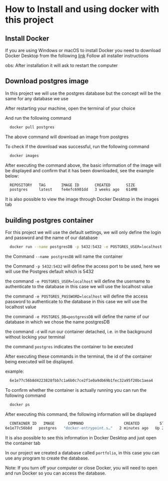 # How to Install and using docker with this project

## Install Docker 

If you are using Windows or macOS to install Docker you need to download Docker Desktop from the following [link](https://docs.docker.com/desktop/setup/install/windows-install/)
Follow all installer instructions

obs: After installation it will ask to restart the computer

## Download postgres image

In this project we will use the postgres database but the concept will be the same for any database we use

After restarting your machine, open the terminal of your choice

And run the following command

```sh
  docker pull postgres 
```

The above command will download an image from postgres

To check if the download was successful, run the following command

```sh
  docker images 
```

After executing the command above, the basic information of the image will be displayed and confirm that it has been downloaded, see the example below:

```sh
  REPOSITORY   TAG       IMAGE ID       CREATED       SIZE
  postgres     latest    fe4efc6901dd   3 weeks ago   614MB 
```

It is also possible to view the image through Docker Desktop in the images tab

## building postgres container

For this project we will use the default settings, we will only define the login and password and the name of our database

```sh
  docker run --name postgresDB -p 5432:5432 -e POSTGRES_USER=localhost -e POSTGRES_PASSWORD=localhost -e POSTGRES_DB=postgressDB -d postgres 
```

the Command `--name postgresDB` will name the container

the Command `-p 5432:5432`  will define the access port to be used, here we will use the Postgres default which is 5432

the command `-e POSTGRES_USER=localhost` will define the username to authenticate to the database in this case we will use the localhost value

the command `-e POSTGRES_PASSWORD=localhost`  will define the access password to authenticate to the database in this case we will use the localhost value

the command `-e POSTGRES_DB=postgressDB`  will define the name of our database in which we chose the name postgresDB

the command `-d`  will run our container detached, i.e. in the background without locking your terminal

the command `postgres`  indicates the container to be executed

After executing these commands in the terminal, the id of the container being executed will be displayed.

example: 

```sh
  6e1e77c56b8d4223828fbb7c1a6b0c7ce2f1e0a9db69b1fec32a95f20bc1aea4 
```

To confirm whether the container is actually running you can run the following command

```sh
  docker ps 
```

After executing this command, the following information will be displayed

```sh
  CONTAINER ID   IMAGE      COMMAND                  CREATED         STATUS         PORTS                    NAMES
6e1e77c56b8d   postgres   "docker-entrypoint.s…"   2 minutes ago   Up 2 minutes   0.0.0.0:5432->5432/tcp   postgresDB 
```

It is also possible to see this information in Docker Desktop and just open the container tab

In our project we created a database called `portfolio`, in this case you can use any program to create the database.

Note: If you turn off your computer or close Docker, you will need to open and run Docker so you can access the database.

